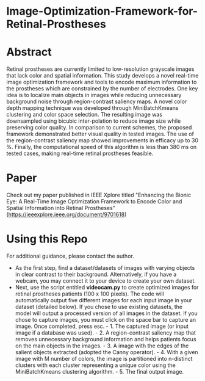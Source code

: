 # Image-Optimization-Framework-for-Retinal-Prostheses

# Abstract
Retinal prostheses are currently limited to low-resolution grayscale images that lack color and spatial information. This study develops a novel real-time image optimization framework and tools to encode maximum information to the prostheses which are constrained by the number of electrodes. One key idea is to localize main objects in images while reducing unnecessary background noise through region-contrast saliency maps. A novel color depth mapping technique was developed through MiniBatchKmeans clustering and color space selection. The resulting image was downsampled using bicubic inter-polation to reduce image size while preserving color quality. In comparison to current schemes, the proposed framework demonstrated better visual quality in tested images. The use of the region-contrast saliency map showed improvements in efficacy up to 30 %. Finally, the computational speed of this algorithm is less than 380 ms on tested cases, making real-time retinal prostheses feasible.

# Paper
Check out my paper published in IEEE Xplore titled "Enhancing the Bionic Eye: A Real-Time Image Optimization Framework to Encode Color and Spatial Information into Retinal Prostheses" (https://ieeexplore.ieee.org/document/9701618)

# Using this Repo
For additional guidance, please contact the author.
<ul>
  <li> As the first step, find a dataset/datasets of images with varying objects in clear contrast to their background. Alternatively, if you have a webcam, you may connect it to your device to create your own dataset.
  <li> Next, use the script entitled <b>videocam.py</b> to create optimized images for retinal prostheses patients (100 x 100 pixels). The code will automatically output five different images for each input image in your dataset (detailed below). If you chose to use existing datasets, the model will output a processed version of all images in the dataset. If you chose to capture images, you must click on the space bar to capture an image. Once completed, press esc.
    - 1. The captured image (or input image if a database was used).
    - 2. A region-contrast saliency map that removes unnecessary background information and helps patients focus on the main objects in the images.
    - 3. A image with the edges of the salient objects extracted (adopted the Canny operator).
    - 4. With a given image with M number of colors, the image is partitioned into n-distinct clusters with each cluster representing a unique color using the MiniBatchKmeans clustering algorithm.
    - 5. The final output image.
<ul>
  


